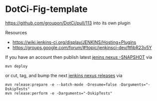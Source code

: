 # DotCi-Fig-template
https://github.com/groupon/DotCi/pull/113 into its own plugin

Resources
 * https://wiki.jenkins-ci.org/display/JENKINS/Hosting+Plugins
 * https://groups.google.com/forum/#!topic/jenkinsci-dev/ftfibR23v5Y

If you have an account then publish latest [jenins nexus -SNAPSHOT](http://maven.jenkins-ci.org:8081/content/repositories/snapshots/com/groupon/jenkins-ci/plugins/DotCi) via
```
mvn deploy
```

or cut, tag, and bump the next [jenkins nexus releases](http://maven.jenkins-ci.org:8081/content/repositories/releases/com/groupon/jenkins-ci/plugins/DotCi) via
```
mvn release:prepare -e --batch-mode -Dresume=false -Darguments="-DskipTests"
mvn release:perform -e -Darguments="-DskipTests"
```
